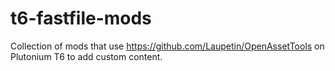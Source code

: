 # t6-fastfile-mods
Collection of mods that use https://github.com/Laupetin/OpenAssetTools on Plutonium T6 to add custom content.
